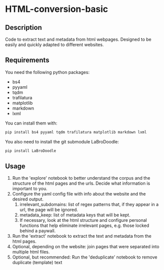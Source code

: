 # HTML-conversion-basic

## Description
Code to extract text and metadata from html webpages. Designed to be easily and quickly adapted to different websites.

## Requirements
You need the following python packages:
- bs4
- pyyaml
- tqdm
- trafilatura
- matplotlib
- markdown
- lxml

You can install them with:
```bash
pip install bs4 pyyaml tqdm trafilatura matplotlib markdown lxml
```

You also need to install the git submodule LaBroDoodle:
```bash
pip install LaBroDoodle
```

## Usage
1. Run the 'explore' notebook to better understand the corpus and the structure of the html pages and the urls. Decide what information is important to you.
2. Configure the yaml config file with info about the website and the desired output.
   1. irrelevant_subdomains: list of regex patterns that, if they appear in a url, the page will be ignored.
   2. metadata_keep: list of metadata keys that will be kept.
   3. If necessary, look at the html structure and configure personal functions that help eliminate irrelevant pages, e.g. those locked behind a paywall.
3. Run the 'extract' notebook to extract the text and metadata from the html pages.
4. Optional, depending on the website: join pages that were separated into multiple html files.
5. Optional, but recommended: Run the 'deduplicate' notebook to remove duplicate (template) text
